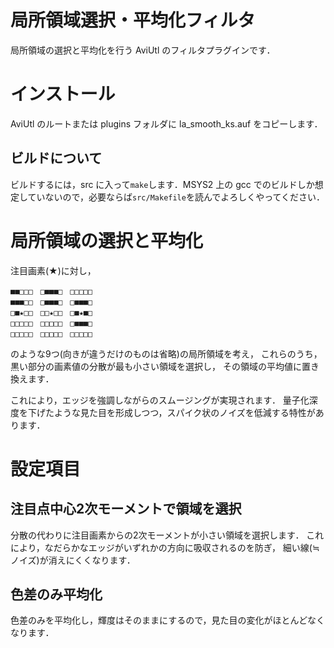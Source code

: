 # 局所領域選択・平均化フィルタ

局所領域の選択と平均化を行う AviUtl のフィルタプラグインです．

# インストール
AviUtl のルートまたは plugins フォルダに la_smooth_ks.auf をコピーします．

## ビルドについて
ビルドするには，src に入って`make`します．MSYS2 上の gcc でのビルドしか想定していないので，必要ならば`src/Makefile`を読んでよろしくやってください．

# 局所領域の選択と平均化
注目画素(★)に対し，

```text
■■□□□　□■■■□　□□□□□
■■■□□　□■■■□　□■■■□
□■★□□　□□★□□　□■★■□
□□□□□　□□□□□　□■■■□
□□□□□　□□□□□　□□□□□
```

のような9つ(向きが違うだけのものは省略)の局所領域を考え，
これらのうち，黒い部分の画素値の分散が最も小さい領域を選択し，
その領域の平均値に置き換えます．

これにより，エッジを強調しながらのスムージングが実現されます．
量子化深度を下げたような見た目を形成しつつ，スパイク状のノイズを低減する特性があります．

# 設定項目
## 注目点中心2次モーメントで領域を選択
分散の代わりに注目画素からの2次モーメントが小さい領域を選択します．
これにより，なだらかなエッジがいずれかの方向に吸収されるのを防ぎ，
細い線(≒ノイズ)が消えにくくなります．

## 色差のみ平均化
色差のみを平均化し，輝度はそのままにするので，見た目の変化がほとんどなくなります．
